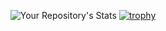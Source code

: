 <div id="header" align="center">

![Your Repository's Stats](https://github-readme-stats.vercel.app/api?username=BillyGalbreath&show_icons=true)
[![trophy](https://github-profile-trophy.vercel.app/?username=ryo-ma)](https://github.com/ryo-ma/github-profile-trophy)

</div>
